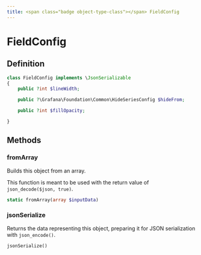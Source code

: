 ```yaml
---
title: <span class="badge object-type-class"></span> FieldConfig
---
```

# <span class="badge object-type-class"></span> FieldConfig

## Definition

```php
class FieldConfig implements \JsonSerializable
{
    public ?int $lineWidth;

    public ?\Grafana\Foundation\Common\HideSeriesConfig $hideFrom;

    public ?int $fillOpacity;

}
```
## Methods

### <span class="badge object-method"></span> fromArray

Builds this object from an array.

This function is meant to be used with the return value of `json_decode($json, true)`.

```php
static fromArray(array $inputData)
```

### <span class="badge object-method"></span> jsonSerialize

Returns the data representing this object, preparing it for JSON serialization with `json_encode()`.

```php
jsonSerialize()
```

